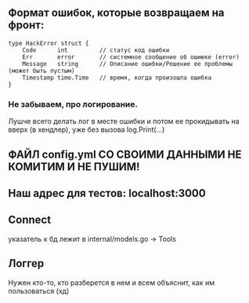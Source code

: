 ## Формат ошибок, которые возвращаем на фронт:
``` 
type HackError struct {
	Code      int         // статус код ошибки
	Err       error       // системное сообщение об ошиюке (error)
	Message   string      // Описание ошибки/Решение ее проблемы (может быть пустым)
	Timestamp time.Time   // время, когда произошла ошибка
}
```

### Не забываем, про логирование.
Лушче всего делать лог в месте ошибки и потом ее прокидывать на вверх (в хендлер), уже без вызова log.Print(...)

## ФАЙЛ config.yml СО СВОИМИ ДАННЫМИ НЕ КОМИТИМ И НЕ ПУШИМ!

## Наш адрес для тестов: localhost:3000

## Connect
указатель к бд лежит в internal/models.go -> Tools

## Логгер
Нужен кто-то, кто разберется в нем и всем объяснит, как им пользоваться (хд)

